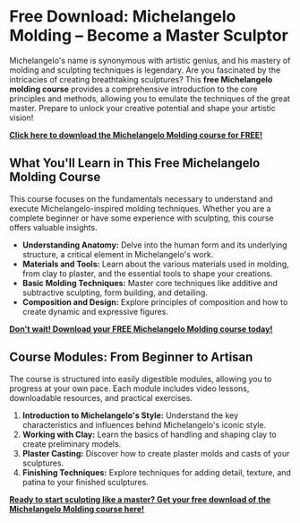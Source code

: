 # Free Download: Michelangelo Molding – Become a Master Sculptor

Michelangelo's name is synonymous with artistic genius, and his mastery of molding and sculpting techniques is legendary. Are you fascinated by the intricacies of creating breathtaking sculptures? This **free Michelangelo molding course** provides a comprehensive introduction to the core principles and methods, allowing you to emulate the techniques of the great master. Prepare to unlock your creative potential and shape your artistic vision!

[**Click here to download the Michelangelo Molding course for FREE!**](https://udemywork.com/michelangelo-molding)

## What You'll Learn in This Free Michelangelo Molding Course

This course focuses on the fundamentals necessary to understand and execute Michelangelo-inspired molding techniques. Whether you are a complete beginner or have some experience with sculpting, this course offers valuable insights.

*   **Understanding Anatomy:** Delve into the human form and its underlying structure, a critical element in Michelangelo's work.
*   **Materials and Tools:** Learn about the various materials used in molding, from clay to plaster, and the essential tools to shape your creations.
*   **Basic Molding Techniques:** Master core techniques like additive and subtractive sculpting, form building, and detailing.
*   **Composition and Design:** Explore principles of composition and how to create dynamic and expressive figures.

[**Don't wait! Download your FREE Michelangelo Molding course today!**](https://udemywork.com/michelangelo-molding)

## Course Modules: From Beginner to Artisan

The course is structured into easily digestible modules, allowing you to progress at your own pace. Each module includes video lessons, downloadable resources, and practical exercises.

1.  **Introduction to Michelangelo's Style:** Understand the key characteristics and influences behind Michelangelo's iconic style.
2.  **Working with Clay:** Learn the basics of handling and shaping clay to create preliminary models.
3.  **Plaster Casting:** Discover how to create plaster molds and casts of your sculptures.
4.  **Finishing Techniques:** Explore techniques for adding detail, texture, and patina to your finished sculptures.

[**Ready to start sculpting like a master? Get your free download of the Michelangelo Molding course here!**](https://udemywork.com/michelangelo-molding)
